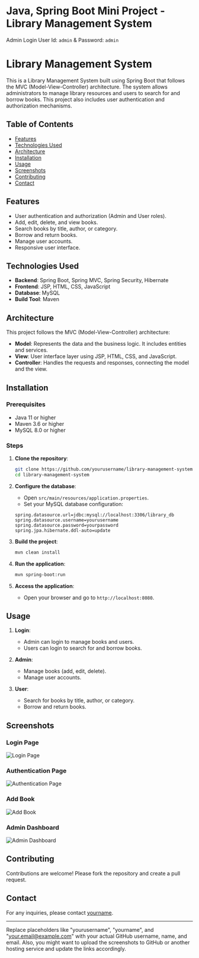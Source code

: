 # Java, Spring Boot Mini Project - Library Management System
 Admin Login User Id: ```admin``` & Password: ```admin```

# Library Management System

This is a Library Management System built using Spring Boot that follows the MVC (Model-View-Controller) architecture. The system allows administrators to manage library resources and users to search for and borrow books. This project also includes user authentication and authorization mechanisms.

## Table of Contents

- [Features](#features)
- [Technologies Used](#technologies-used)
- [Architecture](#architecture)
- [Installation](#installation)
- [Usage](#usage)
- [Screenshots](#screenshots)
- [Contributing](#contributing)
- [Contact](#contact)

## Features

- User authentication and authorization (Admin and User roles).
- Add, edit, delete, and view books.
- Search books by title, author, or category.
- Borrow and return books.
- Manage user accounts.
- Responsive user interface.

## Technologies Used

- **Backend**: Spring Boot, Spring MVC, Spring Security, Hibernate
- **Frontend**: JSP, HTML, CSS, JavaScript
- **Database**: MySQL
- **Build Tool**: Maven

## Architecture

This project follows the MVC (Model-View-Controller) architecture:

- **Model**: Represents the data and the business logic. It includes entities and services.
- **View**: User interface layer using JSP, HTML, CSS, and JavaScript.
- **Controller**: Handles the requests and responses, connecting the model and the view.

## Installation

### Prerequisites

- Java 11 or higher
- Maven 3.6 or higher
- MySQL 8.0 or higher

### Steps

1. **Clone the repository**:

    ```bash
    git clone https://github.com/yourusername/library-management-system.git
    cd library-management-system
    ```

2. **Configure the database**:

    - Open `src/main/resources/application.properties`.
    - Set your MySQL database configuration:

    ```properties
    spring.datasource.url=jdbc:mysql://localhost:3306/library_db
    spring.datasource.username=yourusername
    spring.datasource.password=yourpassword
    spring.jpa.hibernate.ddl-auto=update
    ```

3. **Build the project**:

    ```bash
    mvn clean install
    ```

4. **Run the application**:

    ```bash
    mvn spring-boot:run
    ```

5. **Access the application**:

    - Open your browser and go to `http://localhost:8080`.

## Usage

1. **Login**:
    - Admin can login to manage books and users.
    - Users can login to search for and borrow books.

2. **Admin**:
    - Manage books (add, edit, delete).
    - Manage user accounts.

3. **User**:
    - Search for books by title, author, or category.
    - Borrow and return books.

## Screenshots

### Login Page
![Login Page](./login%20page.png)

### Authentication Page
![Authentication Page](./auth%20page.png)

### Add Book
![Add Book](./add%20book.png)

### Admin Dashboard
![Admin Dashboard](./add%20auth.png)

## Contributing

Contributions are welcome! Please fork the repository and create a pull request.


## Contact

For any inquiries, please contact [yourname](mailto:abhishekabu0155@gmail.com).

---

Replace placeholders like "yourusername", "yourname", and "your.email@example.com" with your actual GitHub username, name, and email. Also, you might want to upload the screenshots to GitHub or another hosting service and update the links accordingly.
